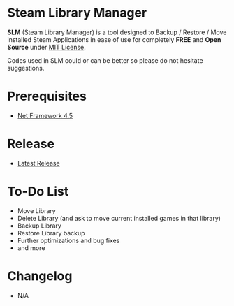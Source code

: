 Steam Library Manager
===================
**SLM** (Steam Library Manager) is a tool designed to Backup / Restore / Move installed Steam Applications in ease of use for completely **FREE** and **Open Source** under [MIT License](http://en.wikipedia.org/wiki/MIT_License).

Codes used in SLM could or can be better so please do not hesitate suggestions.

Prerequisites
===================
 - [Net Framework 4.5](https://www.microsoft.com/en-us/download/details.aspx?id=30653)

Release
===================
 - [Latest Release](https://raw.githubusercontent.com/RevoLand/Steam-Library-Manager/master/Binaries/Steam%20Library%20Manager.exe)

To-Do List
===================
 - Move Library
 - Delete Library (and ask to move current installed games in that library)
 - Backup Library
 - Restore Library backup
 - Further optimizations and bug fixes
 - and more

Changelog
===================
 - N/A
